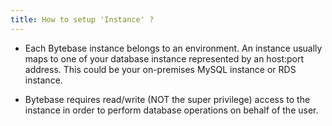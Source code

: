```yaml
---
title: How to setup 'Instance' ?
---
```


- Each Bytebase instance belongs to an environment. An instance usually maps to one of your database instance represented by an host:port address. This could be your on-premises MySQL instance or RDS instance.

- Bytebase requires read/write (NOT the super privilege) access to the instance in order to perform database operations on behalf of the user.
